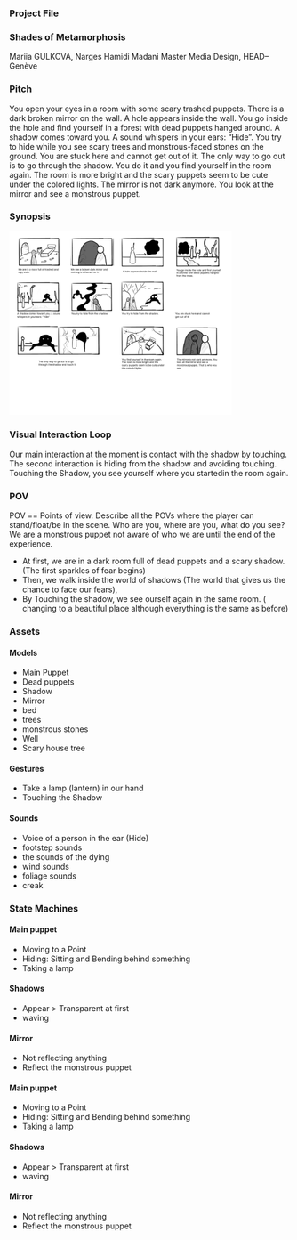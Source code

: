 ### Project File


### Shades of Metamorphosis

Mariia GULKOVA, Narges Hamidi Madani
Master Media Design, HEAD–Genève

### Pitch

You open your eyes in a room with some scary trashed puppets. There is a dark broken mirror on the wall. A hole appears inside the wall. You go inside the hole and find yourself in a forest with dead puppets hanged around. A shadow comes toward you. A sound whispers in your ears: “Hide”. You try to hide while you see scary trees and monstrous-faced stones on the ground. You are stuck here and cannot get out of it. The only way to go out is to go through the shadow. You do it and you find yourself in the room again. The room is more bright and the scary puppets seem to be cute under the colored lights. The mirror is not dark anymore. You look at the mirror and see a monstrous puppet.

### Synopsis

<img src="images/Storyboard.png" width="400px">


### Visual Interaction Loop

Our main interaction at the moment is contact with the shadow by touching. The second interaction is hiding from the shadow and avoiding touching. Touching the Shadow, you see yourself where you startedin the room again.


### POV

POV == Points of view. Describe all the POVs where the player can stand/float/be in the scene. Who are you, where are you, what do you see?
We are a monstrous puppet not aware of who we are until the end of the experience.
- At first,  we are in a dark room full of dead puppets and a scary shadow.(The first sparkles of fear begins)
- Then, we walk inside the world of shadows (The world that gives us the chance to face our fears), 
- By Touching the shadow, we see ourself again in the same room. ( changing to a beautiful place although everything is the same as before)




### Assets

#### Models
- Main Puppet
- Dead puppets
- Shadow
- Mirror
- bed
- trees
- monstrous stones
- Well
- Scary house tree

#### Gestures
- Take a lamp (lantern) in our hand
- Touching the Shadow

#### Sounds
- Voice of a person in the ear (Hide)
- footstep sounds
- the sounds of the dying
- wind sounds
- foliage sounds
- creak


### State Machines

#### Main puppet
- Moving to a Point
- Hiding: Sitting and Bending behind something
- Taking a lamp
#### Shadows
- Appear > Transparent at first
- waving
#### Mirror
- Not reflecting anything
- Reflect the monstrous puppet


#### Main puppet
- Moving to a Point
- Hiding: Sitting and Bending behind something
- Taking a lamp

#### Shadows
- Appear > Transparent at first
- waving

#### Mirror
- Not reflecting anything
- Reflect the monstrous puppet
